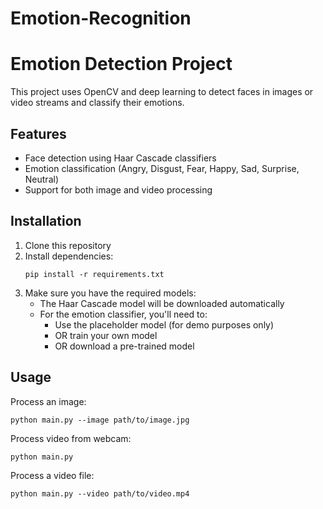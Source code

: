 # Emotion-Recognition
# Emotion Detection Project

This project uses OpenCV and deep learning to detect faces in images or video streams and classify their emotions.

## Features
- Face detection using Haar Cascade classifiers
- Emotion classification (Angry, Disgust, Fear, Happy, Sad, Surprise, Neutral)
- Support for both image and video processing

## Installation

1. Clone this repository
2. Install dependencies:
   ```
   pip install -r requirements.txt
   ```
3. Make sure you have the required models:
   - The Haar Cascade model will be downloaded automatically
   - For the emotion classifier, you'll need to:
     - Use the placeholder model (for demo purposes only)
     - OR train your own model
     - OR download a pre-trained model

## Usage

Process an image:
```
python main.py --image path/to/image.jpg
```

Process video from webcam:
```
python main.py
```

Process a video file:
```
python main.py --video path/to/video.mp4
```

